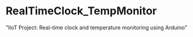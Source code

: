 # RealTimeClock_TempMonitor
"IIoT Project: Real-time clock and temperature monitoring using Arduino"
